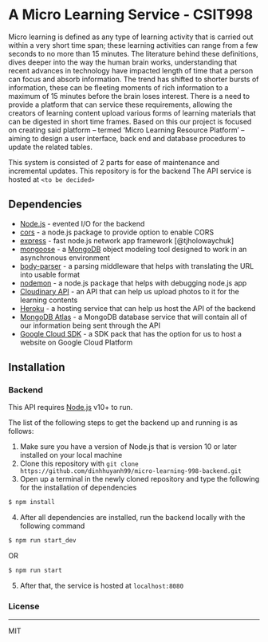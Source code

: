 # A Micro Learning Service - CSIT998

Micro learning is defined as any type of learning activity that is carried out within a very short time span;
these learning activities can range from a few seconds to no more than 15 minutes.
The literature behind these definitions, dives deeper into the way the human brain works, understanding that recent
advances in technology have impacted length of time that a person can focus and absorb information.  The trend has shifted
to shorter bursts of information, these can be fleeting moments of rich information to a maximum of 15 minutes before the brain
loses interest.  There is a need to provide a platform that can service these requirements, allowing the creators of learning
content upload various forms of learning materials that can be digested in short time frames. Based on this our project is focused
on creating said platform – termed ‘Micro Learning Resource Platform’ – aiming to design a user interface, back end and database
procedures to update the related tables.   

This system is consisted of 2 parts for ease of maintenance and incremental updates. This repository is for the backend
The API service is hosted at ``` <to be decided> ```

## Dependencies

* [Node.js](https://nodejs.org/) - evented I/O for the backend
* [cors](https://www.npmjs.com/package/cors) - a node.js package to provide option to enable CORS
* [express](http://expressjs.com) - fast node.js network app framework [@tjholowaychuk]
* [mongoose](https://www.npmjs.com/package/mongoose) - a [MongoDB](https://www.mongodb.com/) object modeling tool designed to work in an asynchronous environment
* [body-parser](https://www.npmjs.com/package/body-parser) - a parsing middleware that helps with translating the URL into usable format
* [nodemon](https://www.npmjs.com/package/nodemon) - a node.js package that helps with debugging node.js app
* [Cloudinary API](https://https://cloudinary.com) - an API that can help us upload photos to it for the learning contents
* [Heroku](https://devcenter.heroku.com) - a hosting service that can help us host the API of the backend
* [MongoDB Atlas](https://cloud.mongodb.com) - a MongoDB database service that will contain all of our information being sent through the API
* [Google Cloud SDK](https://cloud.google.com/sdk/) - a SDK pack that has the option for us to host a website on Google Cloud Platform


## Installation
### Backend
This API requires [Node.js](https://nodejs.org/) v10+ to run.

The list of the following steps to get the backend up and running is as follows:
1. Make sure you have a version of Node.js that is version 10 or later installed on your local machine
2. Clone this repository with ```git clone https://github.com/dinhhuyanh99/micro-learning-998-backend.git```
3. Open up a terminal in the newly cloned repository and type the following for the installation of dependencies
```sh
$ npm install
```
4. After all dependencies are installed, run the backend locally with the following command
```sh
$ npm run start_dev
```
OR
```sh
$ npm run start
```
5. After that, the service is hosted at ```localhost:8080```

### License
----

MIT



